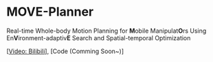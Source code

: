 # MOVE-Planner

Real-time Whole-body Motion Planning for **M**obile Manipulat**O**rs Using En**V**ironment-adaptiv**E** Search and Spatial-temporal Optimization

[[Video: Bilibili](https://www.bilibili.com/video/BV1Wz4y1V7vL/?spm_id_from=333.999.0.0&vd_source=e952281dd3b0d8a255e509b8015cd781)], [Code (Comming Soon~)]